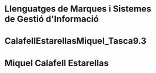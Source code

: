 # Llenguatges de Marques i Sistemes de Gestió d'Informació

# CalafellEstarellasMiquel_Tasca9.3

# Miquel Calafell Estarellas